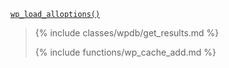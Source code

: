 <p><code><a href="https://developer.wordpress.org/reference/functions/wp_load_alloptions/">wp_load_alloptions()</a></code></p>

<blockquote>

{% include classes/wpdb/get_results.md %}

{% include functions/wp_cache_add.md %}

</blockquote>
